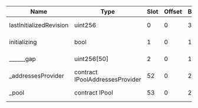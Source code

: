 | Name                    | Type                            | Slot | Offset | Bytes | Contract                                                                                                                              |
|-------------------------|---------------------------------|------|--------|-------|---------------------------------------------------------------------------------------------------------------------------------------|
| lastInitializedRevision | uint256                         | 0    | 0      | 32    | downloads/polygon/POOL_CONFIGURATOR_IMPL/PoolConfigurator/@aave/core-v3/contracts/protocol/pool/PoolConfigurator.sol:PoolConfigurator |
| initializing            | bool                            | 1    | 0      | 1     | downloads/polygon/POOL_CONFIGURATOR_IMPL/PoolConfigurator/@aave/core-v3/contracts/protocol/pool/PoolConfigurator.sol:PoolConfigurator |
| ______gap               | uint256[50]                     | 2    | 0      | 1600  | downloads/polygon/POOL_CONFIGURATOR_IMPL/PoolConfigurator/@aave/core-v3/contracts/protocol/pool/PoolConfigurator.sol:PoolConfigurator |
| _addressesProvider      | contract IPoolAddressesProvider | 52   | 0      | 20    | downloads/polygon/POOL_CONFIGURATOR_IMPL/PoolConfigurator/@aave/core-v3/contracts/protocol/pool/PoolConfigurator.sol:PoolConfigurator |
| _pool                   | contract IPool                  | 53   | 0      | 20    | downloads/polygon/POOL_CONFIGURATOR_IMPL/PoolConfigurator/@aave/core-v3/contracts/protocol/pool/PoolConfigurator.sol:PoolConfigurator |
